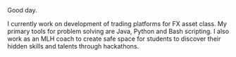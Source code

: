 Good day.

I currently work on development of trading platforms for FX asset class. My primary tools for problem solving are Java, Python and Bash scripting. I also work as an MLH coach to create safe space for students to discover their hidden skills and talents through hackathons. 

<!--
**nodirsid/nodirsid** is a ✨ _special_ ✨ repository because its `README.md` (this file) appears on your GitHub profile.

Here are some ideas to get you started:

- 🔭 I’m currently working on ...
- 🌱 I’m currently learning ...
- 👯 I’m looking to collaborate on ...
- 🤔 I’m looking for help with ...
- 💬 Ask me about ...
- 📫 How to reach me: ...
- 😄 Pronouns: ...
- ⚡ Fun fact: ...
-->
